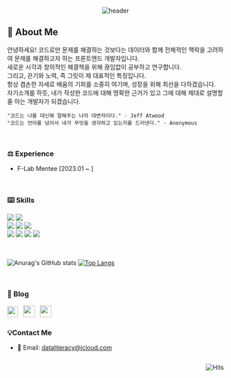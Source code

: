<div align=center>

  ![header](https://capsule-render.vercel.app/api?type=transparent&text=Hello!%20I'm%20JongHyun.&fontColor=ca294c&animation=blink&fontSize=60)
  
</div>

<h2>
  📝 About Me
</h2>

<p>

  안녕하세요! 코드로만 문제를 해결하는 것보다는 데이터와 함께 전체적인 맥락을 고려하여 문제를 해결하고자 하는 프론트엔드 개발자입니다. </br>
  새로운 시각과 창의적인 해결책을 위해 끊임없이 공부하고 연구합니다. </br>
  그리고, 끈기와 노력, 즉 그릿이 제 대표적인 특징입니다. </br>
  항상 겸손한 자세로 배움의 기회를 소중히 여기며, 성장을 위해 최선을 다하겠습니다.</br>
  자기소개를 하듯, 내가 작성한 코드에 대해 명확한 근거가 있고 그에 대해 제대로 설명할 줄 아는 개발자가 되겠습니다.
    
    "코드는 나를 대신해 말해주는 나의 대변자이다." - Jeff Atwood
    "코드는 언어를 넘어서 내가 무엇을 생각하고 있는지를 드러낸다." - Anonymous

</p>
</br>

<h3>⚖️ Experience</h3>

  - F-Lab Mentee [2023.01 ~ ]

</br>

<h3> ⌨️ Skills </h3>


<div align=left>
  <div>
    <img src="https://img.shields.io/badge/TypeScript-3178C6?style=flat&logo=TypeScript&logoColor=white"/>
    <img src="https://img.shields.io/badge/React-61DAFB?style=flat&logo=React&logoColor=white"/>
  </div>
  <div>
    <img src="https://img.shields.io/badge/HTML5-E34F26?style=flat&logo=HTML5&logoColor=white"/>
    <img src="https://img.shields.io/badge/CSS3-1572B6?style=flat&logo=CSS3&logoColor=white"/>
    <img src="https://img.shields.io/badge/JavaScript-F7DF1E?style=flat&logo=JavaScript&logoColor=white"/>
  </div>
  <div>
    <img src="https://img.shields.io/badge/Font Awesome-528DD7?style=flat&logo=Font Awesome&logoColor=white"/>
    <img src="https://img.shields.io/badge/Tailwind CSS-06B6D4?style=flat&logo=Tailwind CSS&logoColor=white"/>
    <img src="https://img.shields.io/badge/GitHub-181717?style=flat&logo=GitHub&logoColor=white"/>
    <img src="https://img.shields.io/badge/Git-F05032?style=flat&logo=Git&logoColor=white"/>
  </div>
</div>
</br>

</br>

<div align=left>
  
![Anurag's GitHub stats](https://github-readme-stats.vercel.app/api?username=DataCodeLiteracy&show_icons=true&theme=onedark)
[![Top Langs](https://github-readme-stats.vercel.app/api/top-langs/?username=DataCodeLiteracy&layout=compact)](https://github.com/DataCodeLiteracy/github-readme-stats)

</div>

</br>

<h3>📜 Blog </h3>
  
<a href="https://velog.io/@dataliteracy" target="_blank"><img src="https://noticon-static.tammolo.com/dgggcrkxq/image/upload/v1581345292/noticon/hbwtrewlv2xxxyqe3qpm.png" height="25" paddingRight="20"/></a>
&nbsp;
<a href="https://dataliteracy.tistory.com/" target="_blank"><img src="https://noticon-static.tammolo.com/dgggcrkxq/image/upload/v1567831878/noticon/r5j96kjgofenqdearmdw.png" height="27"/></a>
&nbsp;
<a href="https://datacodeliteracy.github.io/" target="_blank"><img src="https://noticon-static.tammolo.com/dgggcrkxq/image/upload/v1567128822/noticon/osiivsvhnu4nt8doquo0.png" height="27"/></a>

  
<h3>💡Contact Me</h3>

 - 📧 Email: dataliteracy@icloud.com

<h2></h2>

<div align="right">
  
![Hits](https://hits.seeyoufarm.com/api/count/incr/badge.svg?url=https%3A%2F%2Fgithub.com%2FDataCodeLiteracy&count_bg=%2379C83D&title_bg=%23555555&icon=&icon_color=%23C6C0C0&title=hits&edge_flat=false)
  
</div>

